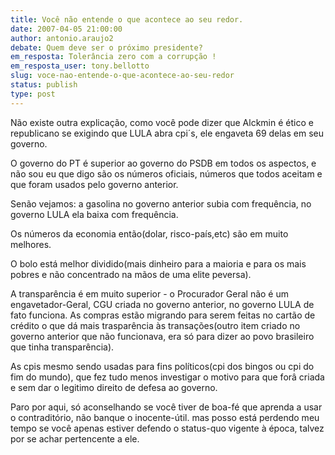 ```yaml
---
title: Você não entende o que acontece ao seu redor.
date: 2007-04-05 21:00:00
author: antonio.araujo2
debate: Quem deve ser o próximo presidente?
em_resposta: Tolerância zero com a corrupção !
em_resposta_user: tony.bellotto
slug: voce-nao-entende-o-que-acontece-ao-seu-redor
status: publish 
type: post
---
```


Não existe outra explicação, como você pode dizer que Alckmin é ético e republicano se exigindo que LULA abra cpi´s, ele engaveta 69 delas em seu governo.  

O governo do PT é superior ao governo do PSDB em todos os aspectos, e não sou eu que digo são os números oficiais, números que todos aceitam e que foram usados pelo governo anterior.   

Senão vejamos: a gasolina no governo anterior subia com frequência, no governo LULA ela baixa com frequência.  

Os números da economia então(dolar, risco-país,etc) são em muito melhores.  

O bolo está melhor dividido(mais dinheiro para a maioria e para os mais pobres e não concentrado na mãos de uma elite peversa).  

A transparência é em muito superior - o Procurador Geral não é um engavetador-Geral, CGU criada no governo anterior, no governo LULA de fato funciona. As compras estão migrando para serem feitas no cartão de crédito o que dá mais trasparência às transações(outro item criado no governo anterior que não funcionava, era só para dizer ao povo brasileiro que tinha transparência).  

As cpis mesmo sendo usadas para fins políticos(cpi dos bingos ou cpi do fim do mundo), que fez tudo menos investigar o motivo para que forâ criada e sem dar o legitimo direito de defesa ao governo.  

Paro por aqui, só aconselhando se você tiver de boa-fé que aprenda a usar o contraditório, não banque o inocente-útil. mas posso está perdendo meu tempo se você apenas estiver defendo o status-quo vigente à época, talvez por se achar pertencente a ele.
